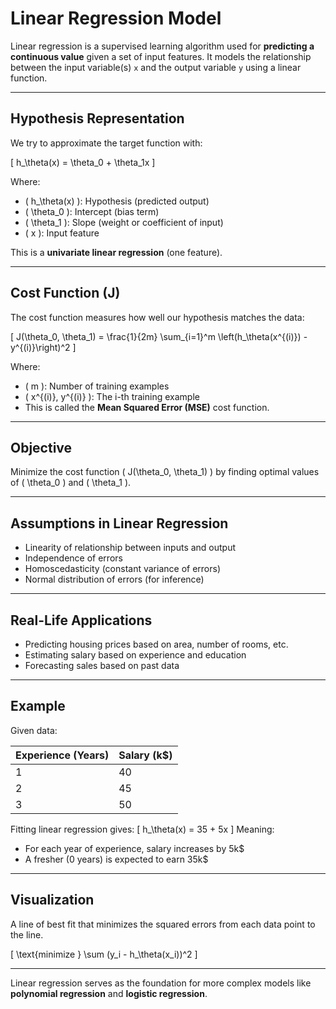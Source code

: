 # Linear Regression Model

Linear regression is a supervised learning algorithm used for **predicting a continuous value** given a set of input features. It models the relationship between the input variable(s) `x` and the output variable `y` using a linear function.

---

## Hypothesis Representation

We try to approximate the target function with:

\[ h_\theta(x) = \theta_0 + \theta_1x \]

Where:
- \( h_\theta(x) \): Hypothesis (predicted output)
- \( \theta_0 \): Intercept (bias term)
- \( \theta_1 \): Slope (weight or coefficient of input)
- \( x \): Input feature

This is a **univariate linear regression** (one feature).

---

## Cost Function (J)

The cost function measures how well our hypothesis matches the data:

\[ J(\theta_0, \theta_1) = \frac{1}{2m} \sum_{i=1}^m \left(h_\theta(x^{(i)}) - y^{(i)}\right)^2 \]

Where:
- \( m \): Number of training examples
- \( x^{(i)}, y^{(i)} \): The i-th training example
- This is called the **Mean Squared Error (MSE)** cost function.

---

## Objective

Minimize the cost function \( J(\theta_0, \theta_1) \) by finding optimal values of \( \theta_0 \) and \( \theta_1 \).

---

## Assumptions in Linear Regression
- Linearity of relationship between inputs and output
- Independence of errors
- Homoscedasticity (constant variance of errors)
- Normal distribution of errors (for inference)

---

## Real-Life Applications
- Predicting housing prices based on area, number of rooms, etc.
- Estimating salary based on experience and education
- Forecasting sales based on past data

---

## Example
Given data:

| Experience (Years) | Salary (k$) |
|-------------------|-------------|
| 1                 | 40          |
| 2                 | 45          |
| 3                 | 50          |

Fitting linear regression gives:
\[ h_\theta(x) = 35 + 5x \]
Meaning:
- For each year of experience, salary increases by 5k$
- A fresher (0 years) is expected to earn 35k$

---

## Visualization
A line of best fit that minimizes the squared errors from each data point to the line.

\[ \text{minimize } \sum (y_i - h_\theta(x_i))^2 \]

---

Linear regression serves as the foundation for more complex models like **polynomial regression** and **logistic regression**.